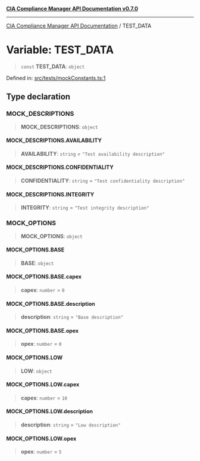 [**CIA Compliance Manager API Documentation v0.7.0**](../README.md)

***

[CIA Compliance Manager API Documentation](../globals.md) / TEST\_DATA

# Variable: TEST\_DATA

> `const` **TEST\_DATA**: `object`

Defined in: [src/tests/mockConstants.ts:1](https://github.com/Hack23/cia-compliance-manager/blob/main/src/tests/mockConstants.ts#L1)

## Type declaration

### MOCK\_DESCRIPTIONS

> **MOCK\_DESCRIPTIONS**: `object`

#### MOCK\_DESCRIPTIONS.AVAILABILITY

> **AVAILABILITY**: `string` = `"Test availability description"`

#### MOCK\_DESCRIPTIONS.CONFIDENTIALITY

> **CONFIDENTIALITY**: `string` = `"Test confidentiality description"`

#### MOCK\_DESCRIPTIONS.INTEGRITY

> **INTEGRITY**: `string` = `"Test integrity description"`

### MOCK\_OPTIONS

> **MOCK\_OPTIONS**: `object`

#### MOCK\_OPTIONS.BASE

> **BASE**: `object`

#### MOCK\_OPTIONS.BASE.capex

> **capex**: `number` = `0`

#### MOCK\_OPTIONS.BASE.description

> **description**: `string` = `"Base description"`

#### MOCK\_OPTIONS.BASE.opex

> **opex**: `number` = `0`

#### MOCK\_OPTIONS.LOW

> **LOW**: `object`

#### MOCK\_OPTIONS.LOW.capex

> **capex**: `number` = `10`

#### MOCK\_OPTIONS.LOW.description

> **description**: `string` = `"Low description"`

#### MOCK\_OPTIONS.LOW.opex

> **opex**: `number` = `5`
